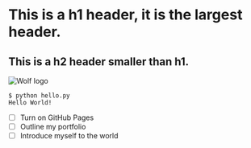 # This is a h1 header, it is the largest header.
## This is a h2 header smaller than h1.

![Wolf logo](https://img.freepik.com/premium-photo/cool-wolf-logo-vector-illustration_780593-2651.jpg?w=2000)

```
$ python hello.py
Hello World!
```

- [ ] Turn on GitHub Pages
- [ ] Outline my portfolio
- [ ] Introduce myself to the world
